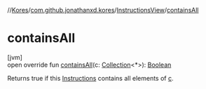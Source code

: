 //[Kores](../../../index.md)/[com.github.jonathanxd.kores](../index.md)/[InstructionsView](index.md)/[containsAll](contains-all.md)

# containsAll

[jvm]\
open override fun [containsAll](contains-all.md)(c: [Collection](https://kotlinlang.org/api/latest/jvm/stdlib/kotlin.collections/-collection/index.html)<*>): [Boolean](https://kotlinlang.org/api/latest/jvm/stdlib/kotlin/-boolean/index.html)

Returns true if this [Instructions](../-instructions/index.md) contains all elements of [c](contains-all.md).
